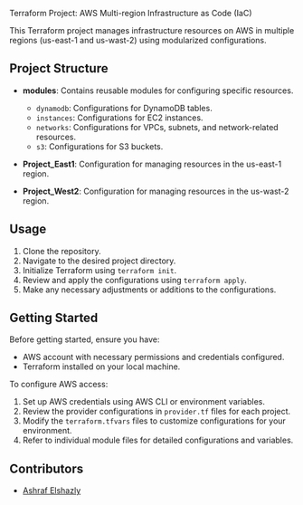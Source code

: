 Terraform Project: AWS Multi-region Infrastructure as Code (IaC)

This Terraform project manages infrastructure resources on AWS in multiple regions (us-east-1 and us-wast-2) using modularized configurations.

## Project Structure

- **modules**: Contains reusable modules for configuring specific resources.

  - `dynamodb`: Configurations for DynamoDB tables.
  - `instances`: Configurations for EC2 instances.
  - `networks`: Configurations for VPCs, subnets, and network-related resources.
  - `s3`: Configurations for S3 buckets.

- **Project_East1**: Configuration for managing resources in the us-east-1 region.
- **Project_West2**: Configuration for managing resources in the us-wast-2 region.

## Usage

1. Clone the repository.
2. Navigate to the desired project directory.
3. Initialize Terraform using `terraform init`.
4. Review and apply the configurations using `terraform apply`.
5. Make any necessary adjustments or additions to the configurations.

## Getting Started

Before getting started, ensure you have:

- AWS account with necessary permissions and credentials configured.
- Terraform installed on your local machine.

To configure AWS access:

1. Set up AWS credentials using AWS CLI or environment variables.
2. Review the provider configurations in `provider.tf` files for each project.
3. Modify the `terraform.tfvars` files to customize configurations for your environment.
4. Refer to individual module files for detailed configurations and variables.

## Contributors

- [Ashraf Elshazly](https://github.com/ashrafelshazly)
